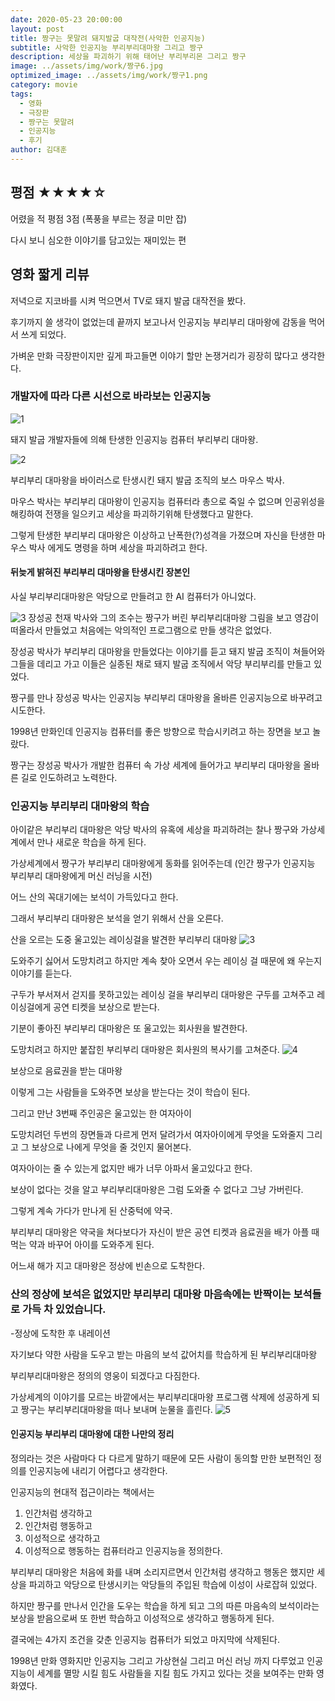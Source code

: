 ```yaml
---
date: 2020-05-23 20:00:00
layout: post
title: 짱구는 못말려 돼지발굽 대작전(사악한 인공지능)
subtitle: 사악한 인공지능 부리부리대마왕 그리고 짱구
description: 세상을 파괴하기 위해 태어난 부리부리몬 그리고 짱구 
image: ../assets/img/work/짱구6.jpg
optimized_image: ../assets/img/work/짱구1.png
category: movie
tags:
  - 영화
  - 극장판
  - 짱구는 못말려
  - 인공지능
  - 후기
author: 김대훈
---
```


## 평점 ★★★★☆ 

어렸을 적 평점 3점 (폭풍을 부르는 정글 미만 잡)

다시 보니 심오한 이야기를 담고있는 재미있는 편

## 영화 짧게 리뷰

저녁으로 지코바를 시켜 먹으면서 TV로 돼지 발굽 대작전을 봤다.

후기까지 쓸 생각이 없었는데 끝까지 보고나서 인공지능 부리부리 대마왕에 감동을 먹어서 쓰게 되었다.

가벼운 만화 극장판이지만 깊게 파고들면 이야기 할만 논쟁거리가 굉장히 많다고 생각한다. 

### 개발자에 따라 다른 시선으로 바라보는 인공지능

![1](../assets/img/work/짱구6.jpg)

돼지 발굽 개발자들에 의해 탄생한 인공지능 컴퓨터 부리부리 대마왕.

![2](../assets/img/work/짱구2.jpg)

부리부리 대마왕을 바이러스로 탄생시킨 돼지 발굽 조직의 보스 마우스 박사.

마우스 박사는 부리부리 대마왕이 인공지능 컴퓨터라 총으로 죽일 수 없으며
인공위성을 해킹하여 전쟁을 일으키고 세상을 파괴하기위해 탄생했다고 말한다.

그렇게 탄생한 부리부리 대마왕은 이상하고 난폭한(?)성격을 가졌으며 자신을 탄생한
마우스 박사 에게도 명령을 하며 세상을 파괴하려고 한다.

#### 뒤늦게 밝혀진 부리부리 대마왕을 탄생시킨 장본인

사실 부리부리대마왕은 악당으로 만들려고 한 AI 컴퓨터가 아니었다.

![3](../assets/img/work/짱구3.jpg)
장성공 천재 박사와 그의 조수는 짱구가 버린 부리부리대마왕 그림을 보고 영감이 떠올라서
만들었고 처음에는 악의적인 프로그램으로 만들 생각은 없었다.

장성공 박사가 부리부리 대마왕을 만들었다는 이야기를 듣고 돼지 발굽 조직이
쳐들어와 그들을 데리고 가고 이들은 실종된 채로 돼지 발굽 조직에서 악당 부리부리를 만들고 있었다.

짱구를 만나 장성공 박사는 인공지능 부리부리 대마왕을 올바른 인공지능으로 바꾸려고 시도한다.

1998년 만화인데 인공지능 컴퓨터를 좋은 방향으로 학습시키려고 하는 장면을 보고 놀랐다.

짱구는 장성공 박사가 개발한 컴퓨터 속 가상 세계에 들어가고 부리부리 대마왕을 올바른
길로 인도하려고 노력한다.

### 인공지능 부리부리 대마왕의 학습 

아이같은 부리부리 대마왕은 악당 박사의 유혹에 세상을 파괴하려는 찰나 짱구와 가상세계에서 만나 새로운 학습을 하게 된다.

가상세계에서 짱구가 부리부리 대마왕에게 동화를 읽어주는데  (인간 짱구가 인공지능 부리부리 대마왕에게 머신 러닝을 시전)

어느 산의 꼭대기에는 보석이 가득있다고 한다.

그래서 부리부리 대마왕은 보석을 얻기 위해서 산을 오른다.

산을 오르는 도중 울고있는 레이싱걸을 발견한 부리부리 대마왕
![3](../assets/img/work/짱구4.jpg)

도와주기 싫어서 도망치려고 하지만 계속 찾아 오면서 우는 레이싱 걸 때문에
왜 우는지 이야기를 듣는다.

구두가 부서져서 걷지를 못하고있는 레이싱 걸을 부리부리 대마왕은
구두를 고쳐주고 레이싱걸에게 공연 티켓을 보상으로 받는다.

기분이 좋아진 부리부리 대마왕은 또 울고있는 회사원을 발견한다.

도망치려고 하지만 붙잡힌 부리부리 대마왕은 회사원의 복사기를 고쳐준다.
![4](../assets/img/work/짱구5.jpg)

보상으로 음료권을 받는 대마왕

이렇게 그는 사람들을 도와주면 보상을 받는다는 것이 학습이 된다.

그리고 만난 3번째 주인공은 울고있는 한 여자아이

도망치려던 두번의 장면들과 다르게 먼저 달려가서 여자아이에게 무엇을 도와줄지 
그리고 그 보상으로 나에게 무엇을 줄 것인지 물어본다.

여자아이는 줄 수 있는게 없지만 배가 너무 아파서 울고있다고 한다.

보상이 없다는 것을 알고 부리부리대마왕은 그럼 도와줄 수 없다고 그냥 가버린다.

그렇게 계속 가다가 만나게 된 산중턱에 약국.

부리부리 대마왕은 약국을 쳐다보다가 자신이 받은 공연 티켓과 음료권을
배가 아플 때 먹는 약과 바꾸어 아이를 도와주게 된다.

어느새 해가 지고 대마왕은 정상에 빈손으로 도착한다.

### 산의 정상에 보석은 없었지만 부리부리 대마왕 마음속에는 반짝이는 보석들로 가득 차 있었습니다.
-정상에 도착한 후 내레이션 

자기보다 약한 사람을 도우고 받는 마음의 보석 값어치를 학습하게 된 부리부리대마왕

부리부리대마왕은 정의의 영웅이 되겠다고 다짐한다.

가상세계의 이야기를 모르는 바깥에서는 부리부리대마왕 프로그램 삭제에 성공하게 되고
짱구는 부리부리대마왕을 떠나 보내며 눈물을 흘린다.
![5](../assets/img/work/짱구1.png)

#### 인공지능 부리부리 대마왕에 대한 나만의 정리

정의라는 것은 사람마다 다 다르게 말하기 때문에 모든 사람이 동의할 만한 보편적인 정의를 인공지능에 내리기 어렵다고 생각한다.

인공지능의 현대적 접근이라는 책에서는
1. 인간처럼 생각하고 
2. 인간처럼 행동하고 
3. 이성적으로 생각하고
4. 이성적으로 행동하는 
컴퓨터라고 인공지능을 정의한다.

부리부리 대마왕은 처음에 화를 내며 소리지르면서 인간처럼 생각하고 행동은 했지만 
세상을 파괴하고 악당으로 탄생시키는 악당들의 주입된 학습에 이성이 사로잡혀 있었다.

하지만 짱구를 만나서 인간을 도우는 학습을 하게 되고 그의 따른 마음속의 보석이라는 보상을 받음으로써
또 한번 학습하고 이성적으로 생각하고 행동하게 된다.

결국에는 4가지 조건을 갖춘 인공지능 컴퓨터가 되었고 마지막에 삭제된다.

1998년 만화 영화지만 인공지능 그리고 가상현실 그리고 머신 러닝 까지 다루었고
인공지능이 세계를 멸망 시킬 힘도 사람들을 지킬 힘도 가지고 있다는 것을 보여주는 만화 영화였다.

